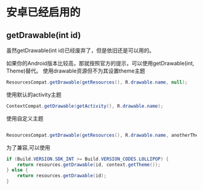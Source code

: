 # 安卓已经启用的

## getDrawable(int id)

虽然getDrawable(int id)已经废弃了，但是依旧还是可以用的。

如果你的Android版本比较高，那就按照官方的提示，可以使用getDrawable(int, Theme)替代。
使用drawable资源但不为其设置theme主题

```java
ResourcesCompat.getDrawable(getResources(), R.drawable.name, null);
```

使用默认的activity主题

```java
ContextCompat.getDrawable(getActivity(), R.drawable.name);
```

使用自定义主题

```java

ResourcesCompat.getDrawable(getResources(), R.drawable.name, anotherTheme);
```

为了兼容,可以使用

```java
if (Build.VERSION.SDK_INT >= Build.VERSION_CODES.LOLLIPOP) {
    return resources.getDrawable(id, context.getTheme());
} else {
    return resources.getDrawable(id);
}

```
